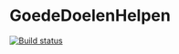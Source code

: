 # GoedeDoelenHelpen

[![Build status](https://ci.appveyor.com/api/projects/status/ur4sqwnd4nce8rp4?svg=true)](https://ci.appveyor.com/project/barld/goededoelenhelpen)
